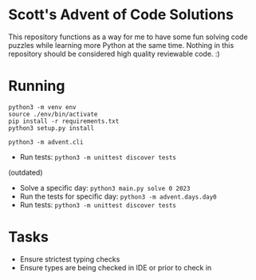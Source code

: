 # Scott's Advent of Code Solutions
This repository functions as a way for me to have some fun solving code puzzles
while learning more Python at the same time. Nothing in this repository should
be considered high quality reviewable code. :)

# Running
```
python3 -m venv env
source ./env/bin/activate
pip install -r requirements.txt
python3 setup.py install

python3 -m advent.cli
```
 - Run tests: `python3 -m unittest discover tests`

(outdated)
 - Solve a specific day: `python3 main.py solve 0 2023`
 - Run the tests for specific day: `python3 -m advent.days.day0`
 - Run tests: `python3 -m unittest discover tests`

# Tasks
- Ensure strictest typing checks
- Ensure types are being checked in IDE or prior to check in